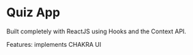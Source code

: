 # Quiz App

Built completely with ReactJS using Hooks and the Context API.


Features: implements CHAKRA UI
